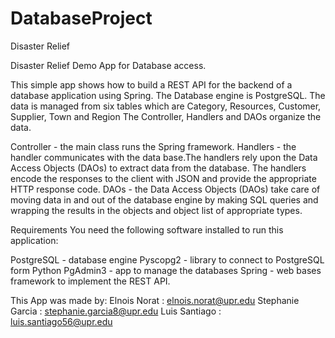# DatabaseProject

Disaster Relief

Disaster Relief Demo App for Database access.

This simple app shows how to build a REST API for the backend of a database application using Spring. The Database engine is PostgreSQL. The data is managed from six tables which are Category, Resources, Customer, Supplier, Town and Region
The Controller, Handlers and DAOs organize the data.

Controller - the main class runs the Spring framework.
Handlers - the handler communicates with the data base.The handlers rely upon the Data Access Objects (DAOs) to extract data from the database. The handlers encode the responses to the client with JSON and provide the appropriate HTTP response code.
DAOs - the Data Access Objects (DAOs) take care of moving data in and out of the database engine by making SQL queries and wrapping the results in the objects and object list of appropriate types.

Requirements
You need the following software installed to run this application:

PostgreSQL - database engine
Pyscopg2 - library to connect to PostgreSQL form Python
PgAdmin3 - app to manage the databases
Spring - web bases framework to implement the REST API.

This App was made by:
Elnois Norat : elnois.norat@upr.edu
Stephanie Garcia : stephanie.garcia8@upr.edu
Luis Santiago : luis.santiago56@upr.edu
